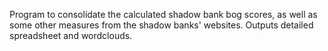 Program to consolidate the calculated shadow bank bog scores, as well as some other measures from the shadow banks' websites.
Outputs detailed spreadsheet and wordclouds.